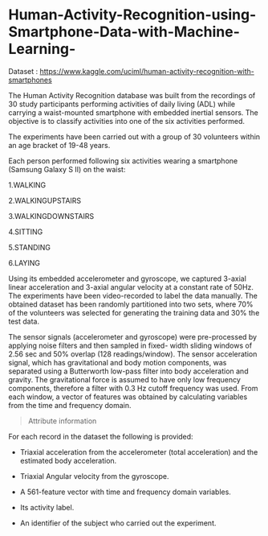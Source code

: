 # Human-Activity-Recognition-using-Smartphone-Data-with-Machine-Learning-


Dataset : https://www.kaggle.com/uciml/human-activity-recognition-with-smartphones


The Human Activity Recognition database was built from the recordings of 30 study participants performing activities of daily living (ADL) while carrying a waist-mounted smartphone with embedded inertial sensors. The objective is to classify activities into one of the six activities performed.




The experiments have been carried out with a group of 30 volunteers within an age bracket of 19-48 years.



Each person performed following six activities wearing a smartphone (Samsung Galaxy S II) on the waist:

1.WALKING

2.WALKINGUPSTAIRS

3.WALKINGDOWNSTAIRS

4.SITTING

5.STANDING

6.LAYING

Using its embedded accelerometer and gyroscope, we captured 3-axial linear acceleration and 3-axial angular velocity at a constant rate of 50Hz. The experiments have been video-recorded to label the data manually. The obtained dataset has been randomly partitioned into two sets, where 70% of the volunteers was selected for generating the training data and 30% the test data.


The sensor signals (accelerometer and gyroscope) were pre-processed by applying noise filters and then sampled in fixed- width sliding windows of 2.56 sec and 50% overlap (128 readings/window). The sensor acceleration signal, which has gravitational and body motion components, was separated using a Butterworth low-pass filter into body acceleration and gravity. The gravitational force is assumed to have only low frequency components, therefore a filter with 0.3 Hz cutoff frequency was used. From each window, a vector of features was obtained by calculating variables from the time and frequency domain.

> Attribute information

   For each record in the dataset the following is provided:

* Triaxial acceleration from the accelerometer (total acceleration) and the estimated body acceleration.


* Triaxial Angular velocity from the gyroscope.


* A 561-feature vector with time and frequency domain variables.


* Its activity label.


* An identifier of the subject who carried out the experiment.
